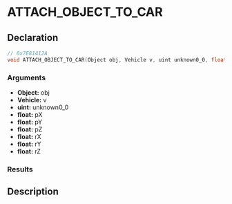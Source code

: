 # ATTACH_OBJECT_TO_CAR

## Declaration
```cpp
// 0x7E81412A
void ATTACH_OBJECT_TO_CAR(Object obj, Vehicle v, uint unknown0_0, float pX, float pY, float pZ, float rX, float rY, float rZ);
```

### Arguments
- **Object:** obj
- **Vehicle:** v
- **uint:** unknown0_0
- **float:** pX
- **float:** pY
- **float:** pZ
- **float:** rX
- **float:** rY
- **float:** rZ

### Results

## Description
